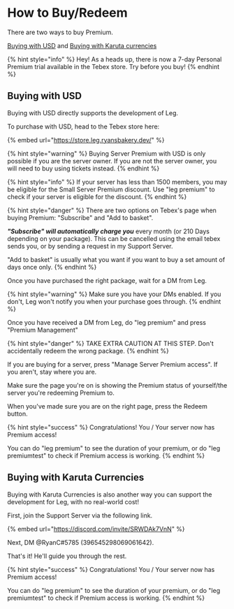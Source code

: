 # How to Buy/Redeem

There are two ways to buy Premium.

[Buying with USD](https://ryan-46.gitbook.io/queens-right-leg/boring-stuff/premium-access/buying-premium#buying-with-usd) and [Buying with Karuta currencies](how-to-buy.md#buying-with-tickets)

{% hint style="info" %}
Hey! As a heads up, there is now a 7-day Personal Premium trial available in the Tebex store. Try before you buy!
{% endhint %}

## Buying with USD

Buying with USD directly supports the development of Leg.&#x20;

To purchase with USD, head to the Tebex store here:

{% embed url="https://store.leg.ryansbakery.dev/" %}

{% hint style="warning" %}
Buying Server Premium with USD is only possible if you are the server owner. If you are not the server owner, you will need to buy using tickets instead.
{% endhint %}

{% hint style="info" %}
If your server has less than 1500 members, you may be eligible for the Small Server Premium discount. Use "leg premium" to check if your server is eligible for the discount.
{% endhint %}

{% hint style="danger" %}
There are two options on Tebex's page when buying Premium: "Subscribe" and "Add to basket".

_**"Subscribe" will automatically charge you**_ every month (or 210 Days depending on your package). This can be cancelled using the email tebex sends you, or by sending a request in my Support Server.

"Add to basket" is usually what you want if you want to buy a set amount of days once only.
{% endhint %}

Once you have purchased the right package, wait for a DM from Leg.

{% hint style="warning" %}
Make sure you have your DMs enabled. If you don't, Leg won't notify you when your purchase goes through.
{% endhint %}

Once you have received a DM from Leg, do "leg premium" and press "Premium Management"

{% hint style="danger" %}
TAKE EXTRA CAUTION AT THIS STEP. Don't accidentally redeem the wrong package.
{% endhint %}

If you are buying for a server, press "Manage Server Premium access". If you aren't, stay where you are.

Make sure the page you're on is showing the Premium status of yourself/the server you're redeeming Premium to.

When you've made sure you are on the right page, press the Redeem button.

{% hint style="success" %}
Congratulations! You / Your server now has Premium access!

You can do "leg premium" to see the duration of your premium, or do "leg premiumtest" to check if Premium access is working.
{% endhint %}

## Buying with Karuta Currencies

Buying with Karuta Currencies is also another way you can support the development for Leg, with no real-world cost!

First, join the Support Server via the following link.

{% embed url="https://discord.com/invite/SRWDAk7VnN" %}

Next, DM @RyanC#5785 (396545298069061642).

That's it! He'll guide you through the rest.

{% hint style="success" %}
Congratulations! You / Your server now has Premium access!

You can do "leg premium" to see the duration of your premium, or do "leg premiumtest" to check if Premium access is working.
{% endhint %}
